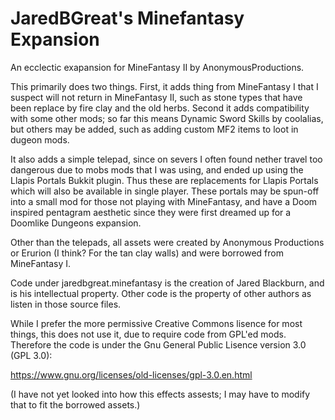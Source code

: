 # JaredBGreat's Minefantasy Expansion

An ecclectic exapansion for MineFantasy II by AnonymousProductions.

This primarily does two things.  First, it adds thing from MineFantasy I that I suspect will not return in
MineFantasy II, such as stone types that have been replace by fire clay and the old herbs. Second it adds 
compatibility with some other mods; so far this means Dynamic Sword Skills by coolalias, but others may be
added, such as adding custom MF2 items to loot in dugeon mods.

It also adds a simple telepad, since on severs I often found nether travel too dangerous due to mobs mods that
I was using, and ended up using the Llapis Portals Bukkit plugin.  Thus these are replacements for Llapis Portals 
which will also be available in single player.  These portals may be spun-off into a small mod for those not 
playing with MineFantasy, and have a Doom inspired pentagram aesthetic since they were first dreamed up for a 
Doomlike Dungeons expansion.

Other than the telepads, all assets were created by Anonymous Productions or Erurion (I think? For the tan clay 
walls) and were borrowed from MineFantasy I.

Code under jaredbgreat.minefantasy is the creation of Jared Blackburn, and is his intellectual property.  Other 
code is the property of other authors as listen in those source files.

While I prefer the more permissive Creative Commons lisence for most things, this does not use it, due to require 
code from GPL'ed mods.  Therefore the code is under the Gnu General Public Lisence version 3.0 (GPL 3.0):

https://www.gnu.org/licenses/old-licenses/gpl-3.0.en.html

(I have not yet looked into how this effects assests; I may have to modify that to fit the borrowed assets.)


